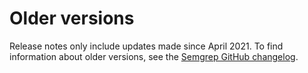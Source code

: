# Older versions

Release notes only include updates made since April 2021. To find information about older versions, see the [Semgrep GitHub changelog](https://github.com/returntocorp/semgrep/releases).